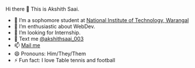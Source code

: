 Hi there 👋 This is Akshith Saai.

- 🌱 I’m a sophomore student at <a href="https://nitw.ac.in/">National Institute of Technology, Warangal</a>
- 👯 I’m enthusiastic about WebDev.
- 🤔 I’m looking for Internship.
- 💬 Text me <a href="https://www.instagram.com/akshithsaai_003/">@akshithsaai_003</a>
- 📫 <a href = "mailto: akshithsaaimanchikanti@gmail.com">Mail me</a>
- 😄 Pronouns: Him/They/Them
- ⚡ Fun fact: I love Table tennis and football

